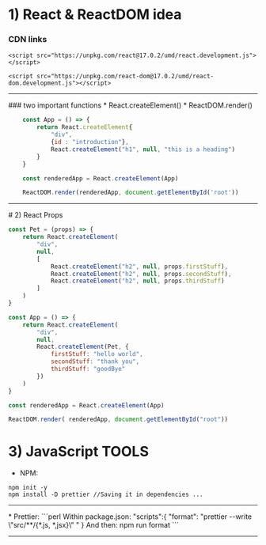 # 1) React & ReactDOM idea
### CDN links
```
<script src="https://unpkg.com/react@17.0.2/umd/react.development.js"></script>

<script src="https://unpkg.com/react-dom@17.0.2/umd/react-dom.development.js"></script>
```

<hr>
### two important functions
* React.createElement()
* ReactDOM.render()

```javascript
    const App = () => {
        return React.createElement{
            "div",
            {id : "introduction"},
            React.createElement("h1", null, "this is a heading")
        }
    }

    const renderedApp = React.createElement(App)

    ReactDOM.render(renderedApp, document.getElementById('root'))
```

<hr>
# 2) React Props

```javascript
const Pet = (props) => {
    return React.createElement(
        "div",
        null,
        [
            React.createElement("h2", null, props.firstStuff),
            React.createElement("h2", null, props.secondStuff),
            React.createElement("h2", null, props.thirdStuff)
        ]
    )
}

const App = () => {
    return React.createElement(
        "div",
        null,
        React.createElement(Pet, {
            firstStuff: "hello world",
            secondStuff: "thank you",
            thirdStuff: "goodBye"
        })
    )
}

const renderedApp = React.createElement(App)

ReactDOM.render( renderedApp, document.getElementById("root"))
```

# 3) JavaScript TOOLS
* NPM:
```
npm init -y
npm install -D prettier //Saving it in dependencies ...
```
<hr>
* Prettier:
```perl
Within package.json:
"scripts":{
    "format": "prettier --write \"src/**/{*.js, *,jsx}\" "
    }
And then:
npm run format
```
<hr>
